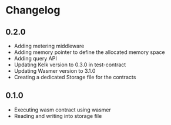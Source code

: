 # Changelog

## 0.2.0

- Adding metering middleware
- Adding memory pointer to define the allocated memory space
- Adding query API
- Updating Kelk version to 0.3.0 in test-contract
- Updating Wasmer version to 3.1.0
- Creating a dedicated Storage file for the contracts

## 0.1.0

- Executing wasm contract using wasmer
- Reading and writing into storage file
